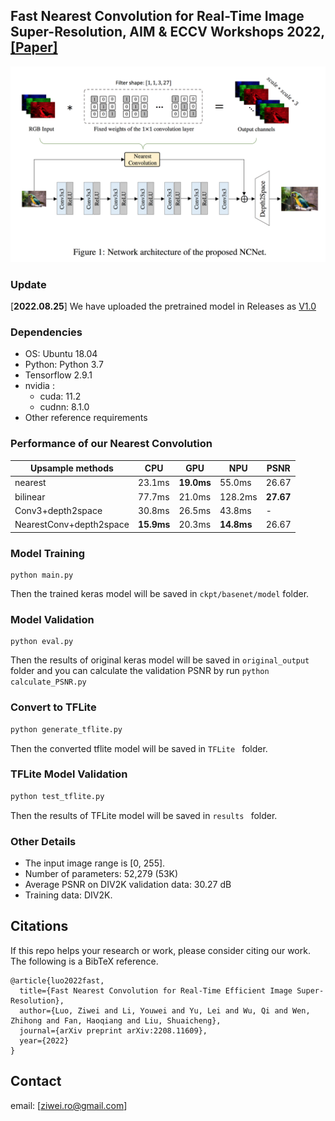 ## Fast Nearest Convolution for Real-Time Image Super-Resolution, AIM & ECCV Workshops 2022, [[Paper]](https://arxiv.org/abs/2208.11609)

![ts](figs/ts.png)

### Update
[**2022.08.25**] We have uploaded the pretrained model in Releases as [V1.0](https://github.com/Algolzw/NCNet/releases/tag/V1.0)

### Dependencies
- OS: Ubuntu 18.04
- Python: Python 3.7
- Tensorflow 2.9.1
- nvidia :
   - cuda: 11.2
   - cudnn: 8.1.0
- Other reference requirements

### Performance of our Nearest Convolution

|  Upsample methods   | CPU  | GPU | NPU | PSNR |
|  ----  | ----  | ----  | ----  | ----  |
| nearest  | 23.1ms | **19.0ms** | 55.0ms | 26.67 |
| bilinear  | 77.7ms | 21.0ms | 128.2ms | **27.67** |
| Conv3+depth2space  | 30.8ms | 26.5ms | 43.8ms | - |
| NearestConv+depth2space  | **15.9ms** | 20.3ms | **14.8ms** | 26.67 |

### Model Training
```python3
python main.py
```
Then the trained keras model will be saved in ```ckpt/basenet/model``` folder.

### Model Validation
```python3
python eval.py
```
Then the results of original keras model will be saved in ```original_output``` folder and you can calculate the validation PSNR by run ```python calculate_PSNR.py```

### Convert to TFLite
``` bash
python generate_tflite.py
```
Then the converted tflite model will be saved in ```TFLite ``` folder.

### TFLite Model Validation
``` bash
python test_tflite.py
```
Then the results of TFLite model will be saved in ```results ``` folder.

### Other Details

* The input image range is [0, 255].
* Number of parameters: 52,279 (53K)
* Average PSNR on DIV2K validation data: 30.27 dB
* Training data: DIV2K.

## Citations
If this repo helps your research or work, please consider citing our work.
The following is a BibTeX reference.

```
@article{luo2022fast,
  title={Fast Nearest Convolution for Real-Time Efficient Image Super-Resolution},
  author={Luo, Ziwei and Li, Youwei and Yu, Lei and Wu, Qi and Wen, Zhihong and Fan, Haoqiang and Liu, Shuaicheng},
  journal={arXiv preprint arXiv:2208.11609},
  year={2022}
}
```

## Contact
email: [ziwei.ro@gmail.com]
